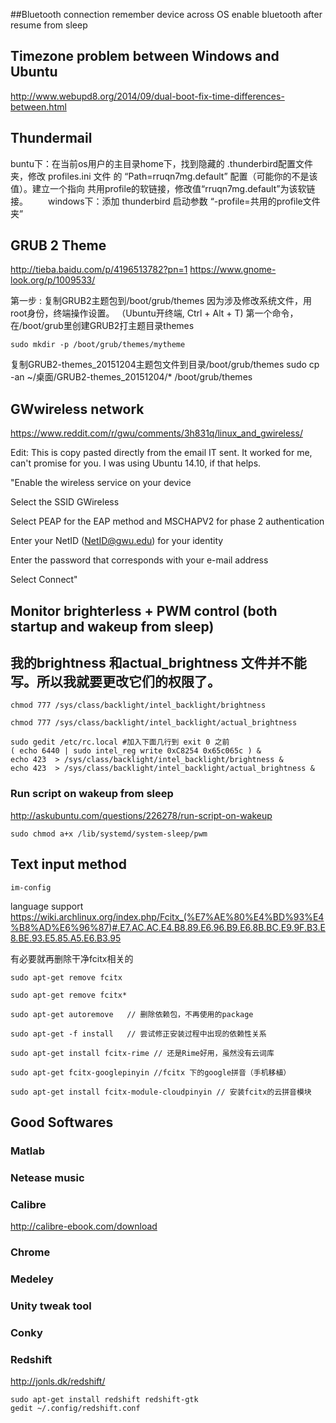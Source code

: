 ##Bluetooth connection
    remember device across OS
    enable bluetooth after resume from sleep

## Timezone problem between Windows and Ubuntu
http://www.webupd8.org/2014/09/dual-boot-fix-time-differences-between.html


## Thundermail
buntu下：在当前os用户的主目录home下，找到隐藏的 .thunderbird配置文件夹，修改 profiles.ini 文件 的 “Path=rruqn7mg.default” 配置（可能你的不是该值）。建立一个指向 共用profile的软链接，修改值“rruqn7mg.default”为该软链接。 
　　windows下：添加 thunderbird 启动参数 “-profile=共用的profile文件夹”
　　
## GRUB 2 Theme
http://tieba.baidu.com/p/4196513782?pn=1
https://www.gnome-look.org/p/1009533/

第一步 : 复制GRUB2主题包到/boot/grub/themes
因为涉及修改系统文件，用root身份，终端操作设置。
（Ubuntu开终端, Ctrl + Alt + T)
第一个命令， 在/boot/grub里创建GRUB2打主题目录themes

    sudo mkdir -p /boot/grub/themes/mytheme

复制GRUB2-themes_20151204主题包文件到目录/boot/grub/themes sudo cp -an ~/桌面/GRUB2-themes_20151204/* /boot/grub/themes

## GWwireless network
https://www.reddit.com/r/gwu/comments/3h831q/linux_and_gwireless/

Edit: This is copy pasted directly from the email IT sent. It worked for me, can't promise for you. I was using Ubuntu 14.10, if that helps.

"Enable the wireless service on your device

Select the SSID GWireless

Select PEAP for the EAP method and MSCHAPV2 for phase 2 authentication

Enter your NetID (NetID@gwu.edu) for your identity

Enter the password that corresponds with your e-mail address

Select Connect"


## Monitor brighterless + PWM control (both startup and wakeup from sleep)

## 我的brightness 和actual_brightness 文件并不能写。所以我就要更改它们的权限了。

    chmod 777 /sys/class/backlight/intel_backlight/brightness

    chmod 777 /sys/class/backlight/intel_backlight/actual_brightness

    sudo gedit /etc/rc.local #加入下面几行到 exit 0 之前
    ( echo 6440 | sudo intel_reg write 0xC8254 0x65c065c ) &
    echo 423  > /sys/class/backlight/intel_backlight/brightness &
    echo 423  > /sys/class/backlight/intel_backlight/actual_brightness &



### Run script on wakeup from sleep
http://askubuntu.com/questions/226278/run-script-on-wakeup

    sudo chmod a+x /lib/systemd/system-sleep/pwm




## Text input method
    im-config

language support
https://wiki.archlinux.org/index.php/Fcitx_(%E7%AE%80%E4%BD%93%E4%B8%AD%E6%96%87)#.E7.AC.AC.E4.B8.89.E6.96.B9.E6.8B.BC.E9.9F.B3.E8.BE.93.E5.85.A5.E6.B3.95



有必要就再删除干净fcitx相关的

    sudo apt-get remove fcitx

    sudo apt-get remove fcitx*  

    sudo apt-get autoremove   // 删除依赖包，不再使用的package

    sudo apt-get -f install   // 尝试修正安装过程中出现的依赖性关系

    sudo apt-get install fcitx-rime // 还是Rime好用，虽然没有云词库

    sudo apt-get fcitx-googlepinyin //fcitx 下的google拼音（手机移植）

    sudo apt-get install fcitx-module-cloudpinyin // 安装fcitx的云拼音模块



## Good Softwares

### Matlab

### Netease music

### Calibre 
http://calibre-ebook.com/download

### Chrome

### Medeley

### Unity tweak tool

### Conky

### Redshift
http://jonls.dk/redshift/

    sudo apt-get install redshift redshift-gtk
    gedit ~/.config/redshift.conf
    
    





  

